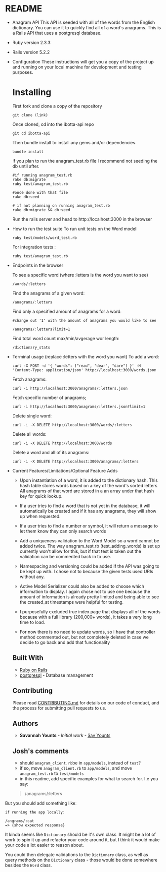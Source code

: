 # README

* Anagram API
  This API is seeded with all of the words from the English dictionary. You can use it to quickly find all of a word's anagrams. This is a Rails API that uses a postgresql database.

* Ruby version
  2.3.3

* Rails version
    5.2.2

* Configuration
  These instructions will get you a copy of the project up and running on your local machine for development and testing purposes.

  # Installing
  First fork and clone a copy of the repository
  ```
  git clone (link)
  ```

  Once cloned, cd into the ibotta-api repo
  ```
  git cd ibotta-api
  ```

  Then bundle install to install any gems and/or dependencies
  ```
  bundle install
  ```

  If you plan to run the anagram_test.rb file I recommend not seeding the db until after.  
  ```
  #if running anagram_test.rb
  rake db:migrate
  ruby test/anagram_test.rb

  #once done with that file
  rake db:seed
  ```
  
  ```
  # if not planning on running anagram_test.rb
  rake db:migrate && db:seed
  ```
  Run the rails server and head to http://localhost:3000 in the browser

* How to run the test suite
  To run unit tests on the Word model
  ```
  ruby test/models/word_test.rb
  ```

  For integration tests :
  ```
  ruby test/anagram_test.rb
  ```

* Endpoints in the browser

   To see a specific word (where :letters is the word you want to see)
   ```
   /words/:letters
   ```

   Find the anagrams of a given word:
   ```
   /anagrams/:letters
   ```

   Find only a specified amount of anagrams for a word:
   ```
   #change out '1' with the amount of anagrams you would like to see

   /anagrams/:letters?limit=1
   ```

   Find total word count max/min/avgerage wor length:
  ```
  /dictionary_stats
  ```

* Terminal usage (replace :letters with the word you want)
    To add a word:
     ```
     curl -X POST -d '{ "words": ["read", "dear", "dare"] }' -H 'Content-Type: application/json' http://localhost:3000/words.json
     ```

    Fetch anagrams:

    ```
    curl -i http://localhost:3000/anagrams/:letters.json
    ```

    Fetch specific number of anagrams;

    ```
    curl -i http://localhost:3000/anagrams/:letters.json?limit=1
    ```

    Delete single word:
    ```
    curl -i -X DELETE http://localhost:3000/words/:letters
    ```

    Delete all words:
    ```
    curl -i -X DELETE http://localhost:3000/words
    ```

    Delete a word and all of its anagrams:
    ```
    curl -i -X DELETE http://localhost:3000/anagrams/:letters
    ```

* Current Features/Limitations/Optional Feature Adds

  - Upon instantiation of a word, it is added to the dictionary hash. This hash table stores words based on a key of the word's sorted letters. All anagrams of that word are stored in a an array under that hash key for quick lookup.   
  - If a user tries to find a word that is not yet in the database, it will automatically be created and if it has any anagrams, they will show up when requested.
  - If a user tries to find a number or symbol, it will return a message to let them know they can only search words

  - Add a uniqueness validation to the Word Model so a word cannot be added twice. The way anagram_test.rb (test_adding_words) is set up currently won't allow for this, but if that test is taken out the validation can be commented back in to use.
  - Namespacing and versioning could be added if the API was going to be kept up with. I chose not to because the given tests used URIs without any.
  - Active Model Serializer could also be added to choose which information to display. I again chose not to use one because the amount of information is already pretty limited and being able to see the created_at timestamps were helpful for testing.

  - I purposefully excluded true index page that displays all of the words because with a full library (200,000+ words), it takes a very long time to load.
  - For now there is no need to update words, so I have that controller method commented out, but not completely deleted in case we decide to go back and add that functionality



  ## Built With

  * [Ruby on Rails](https://rubyonrails.org/)
  * [postgresql](https://www.postgresql.org/) - Database management

  ## Contributing

  Please read [CONTRIBUTING.md](https://gist.github.com/PurpleBooth/b24679402957c63ec426) for details on our code of conduct, and the process for submitting pull requests to us.

  ## Authors

  * **Savannah Younts** - *Initial work* - [Sav Younts](https://github.com/savyounts)
  
  
  ## Josh's comments
  
  - should `anagram_client.rb`be in `app/models`, instead of `test`?
  - if so, move `anagram_client.rb` to `app/models`, and move `anagram_test.rb` to `test/models`
  - in this readme, add specific examples for what to search for. I.e you say:
  >    /anagrams/:letters

But you should add something like:

```
if running the app locally:

/angrams/:cat
=> {show expected response}
```

It kinda seems like `Dictionary` should be it's own class. It might be a lot of work to spin it up and refactor your code around it, but 
I think it would make your code a lot easier to reason about.

You could then delegate validations to the `Dictionary` class, as well as query methods on the `Dictionary` class - those would be done somewhere besides the `Word` class. 
